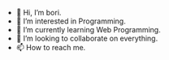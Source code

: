 - 👋 Hi, I’m bori.
- 👀 I’m interested in Programming.
- 🌱 I’m currently learning Web Programming.
- 💞️ I’m looking to collaborate on everything.
- 📫 How to reach me.

<!---
dronepilot/dronepilot is a ✨ special ✨ repository because its `README.md` (this file) appears on your GitHub profile.
You can click the Preview link to take a look at your changes.
--->

